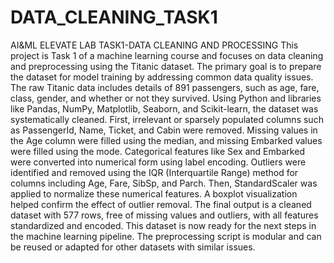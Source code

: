 # DATA_CLEANING_TASK1
AI&amp;ML ELEVATE LAB TASK1-DATA CLEANING AND PROCESSING
This project is Task 1 of a machine learning course and focuses on data cleaning and preprocessing using the Titanic dataset. The primary goal is to prepare the dataset for model training by addressing common data quality issues. The raw Titanic data includes details of 891 passengers, such as age, fare, class, gender, and whether or not they survived. Using Python and libraries like Pandas, NumPy, Matplotlib, Seaborn, and Scikit-learn, the dataset was systematically cleaned. First, irrelevant or sparsely populated columns such as PassengerId, Name, Ticket, and Cabin were removed. Missing values in the Age column were filled using the median, and missing Embarked values were filled using the mode. Categorical features like Sex and Embarked were converted into numerical form using label encoding. Outliers were identified and removed using the IQR (Interquartile Range) method for columns including Age, Fare, SibSp, and Parch. Then, StandardScaler was applied to normalize these numerical features. A boxplot visualization helped confirm the effect of outlier removal. The final output is a cleaned dataset with 577 rows, free of missing values and outliers, with all features standardized and encoded. This dataset is now ready for the next steps in the machine learning pipeline. The preprocessing script is modular and can be reused or adapted for other datasets with similar issues.

